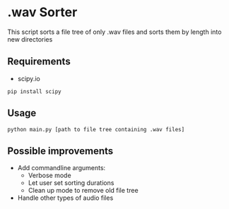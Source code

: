 # .wav Sorter
This script sorts a file tree of only .wav files and sorts them by length into new directories

## Requirements

- scipy.io
```commandline
pip install scipy
```


## Usage
```commandline
python main.py [path to file tree containing .wav files]
```

## Possible improvements

- Add commandline arguments:
  - Verbose mode
  - Let user set sorting durations
  - Clean up mode to remove old file tree
- Handle other types of audio files
